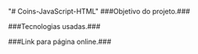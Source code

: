 "# Coins-JavaScript-HTML"
###Objetivo do projeto.###

###Tecnologias usadas.###

###Link para página online.###